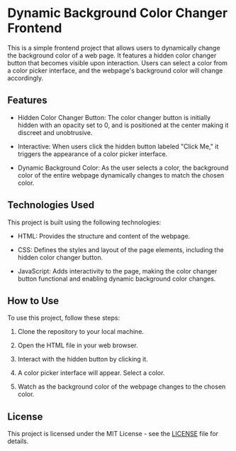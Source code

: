 # Dynamic Background Color Changer Frontend

This is a simple frontend project that allows users to dynamically change the background color of a web page. It features a hidden color changer button that becomes visible upon interaction. Users can select a color from a color picker interface, and the webpage's background color will change accordingly.

## Features

- Hidden Color Changer Button: The color changer button is initially hidden with an opacity set to 0, and is positioned at the center making it discreet and unobtrusive.

- Interactive: When users click the hidden button labeled "Click Me," it triggers the appearance of a color picker interface.

- Dynamic Background Color: As the user selects a color, the background color of the entire webpage dynamically changes to match the chosen color.

## Technologies Used

This project is built using the following technologies:

- HTML: Provides the structure and content of the webpage.

- CSS: Defines the styles and layout of the page elements, including the hidden color changer button.

- JavaScript: Adds interactivity to the page, making the color changer button functional and enabling dynamic background color changes.

## How to Use

To use this project, follow these steps:

1. Clone the repository to your local machine.

2. Open the HTML file in your web browser.

3. Interact with the hidden button by clicking it.

4. A color picker interface will appear. Select a color.

5. Watch as the background color of the webpage changes to the chosen color.

## License

This project is licensed under the MIT License - see the [LICENSE](LICENSE) file for details.


